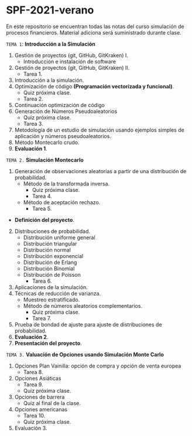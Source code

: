 # SPF-2021-verano
En este repositorio se encuentran todas las notas del curso simulación de procesos financieros. Material adiciona será suministrado durante clase.

`TEMA 1`: **Introducción a la Simulación**  
 1. Gestión de proyectos (git, GitHub, GitKraken) I.
     - Introducción e instalación de software
 2. Gestión de proyectos (git, GitHub, GitKraken) II.
    - Tarea 1.
 3. Introducción a la simulación.
 5. Optimización de código **(Programación vectorizada y funcional)**.
    - Quiz próxima clase.
    - Tarea 2.
 6. Continuación optimización de código 
 6. Generación de Números Pseudoaleatorios
    - Quiz próxima clase.
    - Tarea 3.
 7. Metodología de un estudio de simulación usando ejemplos simples de aplicación y números pseudoaleatorios.
 8. Método Montecarlo crudo.
 9. **Evaluación 1**.

`TEMA 2.`  **Simulación Montecarlo**
 1. Generación de observaciones aleatorias a partir de una distribución de probabilidad.
    - Método de la transformada inversa.
        - Quiz próxima clase.
        - Tarea 4.
    - Método de aceptación rechazo.
        - Tarea 5.
   - **Definición del proyecto**.
 2. Distribuciones de  probabilidad.
    - Distribución uniforme general
    - Distribución triangular
    - Distribución normal
    - Distribución exponencial
    - Distribución de Erlang
    - Distribución Binomial
    - Distribución de Poisson
        - Tarea 6.
 3. Aplicaciones de la simulación.
 4. Técnicas de reducción de varianza.
    - Muestreo estratificado.
    - Método de números aleatorios complementarios.
        - Quiz próxima clase.
        - Tarea 7.
 5. Prueba de bondad de ajuste para ajuste de distribuciones de probabilidad.
 6. **Evaluación 2**.
 7. **Presentación del proyecto**.
 
`TEMA 3.` **Valuación de Opciones usando Simulación Monte Carlo**
1. Opciones Plan Vainilla: opción de compra y opción de venta europea
    - Tarea 8.
2. Opciones Asiáticas
    - Tarea 9.
    - Quiz próxima clase.
4. Opciones de barrera
    - Quiz al final de la clase.
3. Opciones americanas
    - Tarea 10.
    - Quiz próxima clase.
5. Evaluación 3.
